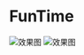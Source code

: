 # FunTime
![效果图](https://github.com/niuxinghua/FunTime/blob/master/Pic/Simulator%20Screen%20Shot%202016%E5%B9%B44%E6%9C%881%E6%97%A5%20%E4%B8%8B%E5%8D%881.01.10.png"")
![效果图](https://github.com/niuxinghua/-App/blob/master/pic/%E5%B1%8F%E5%B9%95%E5%BF%AB%E7%85%A7%202016-03-03%20%E4%B8%8B%E5%8D%882.17.36.png"")
